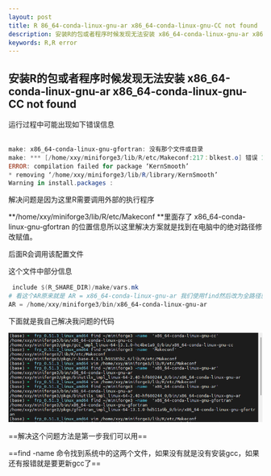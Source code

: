 ```yaml
---
layout: post
title: R 86_64-conda-linux-gnu-ar x86_64-conda-linux-gnu-CC not found
description: 安装R的包或者程序时候发现无法安装 x86_64-conda-linux-gnu-ar x86_64-conda-linux-gnu-CC not found,原因是R无法调用到正确的gcc，所以我们要修改R/etc/Makeconf中部分变量
keywords: R,R error
---
```




## 安装R的包或者程序时候发现无法安装 x86_64-conda-linux-gnu-ar x86_64-conda-linux-gnu-CC not found

运行过程中可能出现如下错误信息

```powershell

make: x86_64-conda-linux-gnu-gfortran: 没有那个文件或目录
make: *** [/home/xxy/miniforge3/lib/R/etc/Makeconf:217：blkest.o] 错误 127
ERROR: compilation failed for package ‘KernSmooth’
* removing ‘/home/xxy/miniforge3/lib/R/library/KernSmooth’
Warning in install.packages :
```

解决问题是因为这里R需要调用外部的执行程序

**/home/xxy/miniforge3/lib/R/etc/Makeconf **里面存了 x86_64-conda-linux-gnu-gfortran 的位置信息所以这里解决方案就是找到在电脑中的绝对路径修改赋值。

后面R会调用该配置文件

这个文件中部分信息

```powershell
 include $(R_SHARE_DIR)/make/vars.mk
# 看这个AR原来就是 AR = x86_64-conda-linux-gnu-ar 我们使用find然后改为全路径就可以
AR = /home/xxy/miniforge3/bin/x86_64-conda-linux-gnu-ar
```

下面就是我自己解决我问题的代码

![image-20231026204745500](https://raw.githubusercontent.com/xiongsircool/xiongbook/master/_posts/assets/image-20231026204745500.png)

==解决这个问题方法是第一步我们可以用==

==find -name 命令找到系统中的这两个文件，如果没有就是没有安装gcc，如果还有报错就是要更新gcc了==



